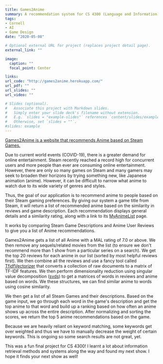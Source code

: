 ```yaml
---
title: Games2Anime
summary: A recommendation system for CS 4300 (Language and Information).
tags:
- Cornell
- AI
- Game Design
date: "2020-05-08"

# Optional external URL for project (replaces project detail page).
external_link: ""

image:
  caption: ""
  focal_point: Center

links:
url_code: "http://games2anime.herokuapp.com/"
url_pdf: ""
url_slides: ""
url_video: ""

# Slides (optional).
#   Associate this project with Markdown slides.
#   Simply enter your slide deck's filename without extension.
#   E.g. `slides = "example-slides"` references `content/slides/example-slides.md`.
#   Otherwise, set `slides = ""`.
#slides: example
---
```


[Games2Anime is a website that recommends Anime based on Steam Games.](http://games2anime.herokuapp.com/)

Due to current world events (COVID-19), there is a greater demand for online entertainment. Steam recently reached a record high for concurrent users and more people than ever are consuming online entertainment. However, there are only so many games on Steam and many gamers may seek to broaden their horizons by trying something new, like Japanese animation (anime). However, it can be difficult to narrow what anime to watch due to its wide variety of genres and styles.

Thus, the goal of our application is to recommend anime to people based on their Steam gaming preferences. By giving our system a game title from Steam, it will return a list of recommended anime based on the similarity in reviews and game description. Each recommendation displays general details and a similarity rating, along with a link to its [MyAnimeList](https://myanimelist.net/) page.

It works by comparing Steam Game Descriptions and Anime User Reviews to give you a list of Anime recommendations.

Games2Anime gets a list of all Anime with a MAL rating of 7.0 or above. We then remove any sequels/related movies from the list (to ensure we don't recommend more than 1 show from a particular series on a search). We get the top 20 reviews for each anime in our list (sorted by most helpful reviews first). We then combine all the reviews and use a fancy tool called [TfidfVectorizer](https://scikit-learn.org/stable/modules/generated/sklearn.feature_extraction.text.TfidfVectorizer.html) that converts a collection of raw documents to a matrix of TF-IDF features. We then perform dimensionality reduction using singular value decomposition ([svds](https://docs.scipy.org/doc/scipy/reference/generated/scipy.sparse.linalg.svds.html)) to get a matrices of words in reviews and anime based on words. We these structures, we can find similar anime to words using cosine similarity.

We then get a list of all Steam Games and their descriptions. Based on the game input, we go through each word in the game's description and get the top anime to that word and build up a ranking based on how often an anime shows up across the entire description. After normalizing and sorting the scores, we return the top 5 anime recommendations based on the game.

Because we are heavily reliant on keyword matching, some keywords get over weighted and thus we have to manually decrease the weight of certain keywords. This is ongoing so some search results are not great, yet.

This was a fun final project for CS 4300! I learnt a lot about information retrieval methods and systems along the way and found my next show. I hope it finds your next show as well!